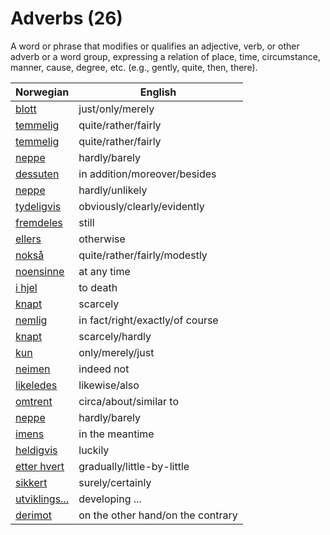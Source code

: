 # Adverbs (26)

A word or phrase that modifies or qualifies an adjective, verb, or other adverb or a word group, expressing a relation of place, time, circumstance, manner, cause, degree, etc. (e.g., gently, quite, then, there).

| Norwegian | English |
| --- | --- |
| [blott](https://www.ordnett.no/search?language=no&phrase=blott) | just/only/merely |
| [temmelig](https://www.ordnett.no/search?language=no&phrase=temmelig) | quite/rather/fairly |
| [temmelig](https://www.ordnett.no/search?language=no&phrase=temmelig) | quite/rather/fairly |
| [neppe](https://www.ordnett.no/search?language=no&phrase=neppe) | hardly/barely |
| [dessuten](https://www.ordnett.no/search?language=no&phrase=dessuten) | in addition/moreover/besides |
| [neppe](https://www.ordnett.no/search?language=no&phrase=neppe) | hardly/unlikely |
| [tydeligvis](https://www.ordnett.no/search?language=no&phrase=tydeligvis) | obviously/clearly/evidently |
| [fremdeles](https://www.ordnett.no/search?language=no&phrase=fremdeles) | still |
| [ellers](https://www.ordnett.no/search?language=no&phrase=ellers) | otherwise |
| [nokså](https://www.ordnett.no/search?language=no&phrase=nokså) | quite/rather/fairly/modestly |
| [noensinne](https://www.ordnett.no/search?language=no&phrase=noensinne) | at any time |
| [i hjel](https://www.ordnett.no/search?language=no&phrase=i%20hjel) | to death |
| [knapt](https://www.ordnett.no/search?language=no&phrase=knapt) | scarcely |
| [nemlig](https://www.ordnett.no/search?language=no&phrase=nemlig) | in fact/right/exactly/of course |
| [knapt](https://www.ordnett.no/search?language=no&phrase=knapt) | scarcely/hardly |
| [kun](https://www.ordnett.no/search?language=no&phrase=kun) | only/merely/just |
| [neimen](https://www.ordnett.no/search?language=no&phrase=neimen) | indeed not |
| [likeledes](https://www.ordnett.no/search?language=no&phrase=likeledes) | likewise/also |
| [omtrent](https://www.ordnett.no/search?language=no&phrase=omtrent) | circa/about/similar to |
| [neppe](https://www.ordnett.no/search?language=no&phrase=neppe) | hardly/barely |
| [imens](https://www.ordnett.no/search?language=no&phrase=imens) | in the meantime |
| [heldigvis](https://www.ordnett.no/search?language=no&phrase=heldigvis) | luckily |
| [etter hvert](https://www.ordnett.no/search?language=no&phrase=etter%20hvert) | gradually/little-by-little |
| [sikkert](https://www.ordnett.no/search?language=no&phrase=sikkert) | surely/certainly |
| [utviklings...](https://www.ordnett.no/search?language=no&phrase=utviklings...) | developing ... |
| [derimot](https://www.ordnett.no/search?language=no&phrase=derimot) | on the other hand/on the contrary |

